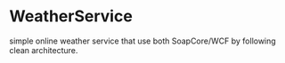 # WeatherService

simple online weather service that use both SoapCore/WCF by following clean architecture.